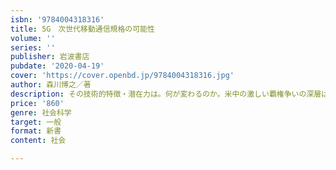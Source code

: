 ```yaml
---
isbn: '9784004318316'
title: 5G　次世代移動通信規格の可能性
volume: ''
series: ''
publisher: 岩波書店
pubdate: '2020-04-19'
cover: 'https://cover.openbd.jp/9784004318316.jpg'
author: 森川博之／著
description: その技術的特徴・潜在力は。何が変わるのか。米中の激しい覇権争いの深層は。さまざまな疑問に答える。
price: '860'
genre: 社会科学
target: 一般
format: 新書
content: 社会

---
```

